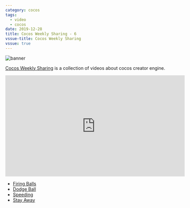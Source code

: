```yaml
---
category: cocos
tags:
  - video
  - cocos
date: 2019-12-28
title: Cocos Weekly Sharing - 6
vssue-title: Cocos Weekly Sharing
vssue: true
---
```


![banner](https://github.com/themoonbear/www/raw/master/assets/ccc/banner.jpg)

[Cocos Weekly Sharing](https://www.youtube.com/playlist?list=PLa45GP5VwxhWxOcp4aImM1dxsXAqG7QgN) is a collection of videos about cocos creator engine.

<!-- more -->

<iframe width="560" height="315" src="https://www.youtube.com/embed/fW-lTVu4N-4" frameborder="0" allow="accelerometer; autoplay; encrypted-media; gyroscope; picture-in-picture" allowfullscreen></iframe>

+ [Firing Balls](https://forum.cocos.org/t/topic/87352)
+ [Dodge Ball](https://forum.cocos.org/t/cocos-creator-5/87588)
+ [Speeding](https://forum.cocos.org/t/topic/87530)
+ [Stay Away](https://forum.cocos.org/t/creator-3d/87697)